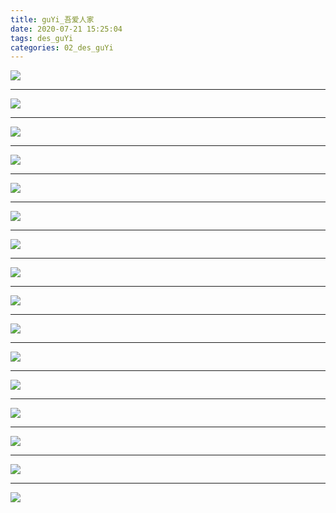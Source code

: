```yaml
---
title: guYi_吾爱人家
date: 2020-07-21 15:25:04
tags: des_guYi
categories: 02_des_guYi
---
```




![](./wuAi_001.jpg)

<!--more-->

***

![](./wuAi_002.jpg)

***

![](./wuAi_003.jpg)

***

![](./wuAi_004.jpg)

***

![](./wuAi_005.jpg)

***

![](./wuAi_006.jpg)

***

![](./wuAi_007.jpg)

***

![](./wuAi_008.jpg)

***

![](./wuAi_009.jpg)

***

![](./wuAi_010.jpg)

***

![](./wuAi_011.jpg)

***

![](./wuAi_012.jpg)

***

![](./wuAi_013.jpg)

***

![](./wuAi_014.jpg)

***

![](./wuAi_015.jpg)

***

![](./wuAi_016.jpg)

